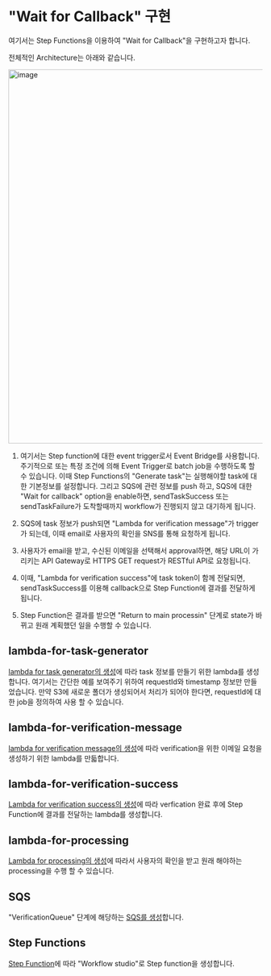 # "Wait for Callback" 구현

여기서는 Step Functions을 이용하여 "Wait for Callback"을 구현하고자 합니다. 

전체적인 Architecture는 아래와 같습니다. 

<img width="742" alt="image" src="https://user-images.githubusercontent.com/52392004/175043966-6bda055d-8b18-4487-9aa3-02e76b5fa384.png">

1) 여기서는 Step function에 대한 event trigger로서 Event Bridge를 사용합니다. 주기적으로 또는 특정 조건에 의해 Event Trigger로 batch job을 수행하도록 할 수 있습니다. 이때 Step Functions의 "Generate task"는 실행해야할 task에 대한 기본정보를 설정합니다. 그리고 SQS에 관련 정보를 push 하고, SQS에 대한 "Wait for callback" option을 enable하면, sendTaskSuccess 또는 sendTaskFailure가 도착할때까지 workflow가 진행되지 않고 대기하게 됩니다. 

2) SQS에 task 정보가 push되면 "Lambda for verification message"가 trigger가 되는데, 이때 email로 사용자의 확인을 SNS를 통해 요청하게 됩니다.

3) 사용자가 email을 받고, 수신된 이메일을 선택해서 approval하면, 해당 URL이 가리키는 API Gateway로 HTTPS GET request가 RESTful API로 요청됩니다. 

4) 이때, "Lambda for verification success"에 task token이 함께 전달되면, sendTaskSuccess를 이용해 callback으로 Step Function에 결과를 전달하게 됩니다.

5) Step Function은 결과를 받으면 "Return to main processin" 단계로 state가 바뀌고 원래 계획했던 일을 수행할 수 있습니다. 


## lambda-for-task-generator


[lambda for task generator의 생성](https://github.com/kyopark2014/case-study-wait-for-callback/blob/main/console/task-generator.md)에 따라 task 정보를 만들기 위한 lambda를 생성합니다. 여기서는 간단한 예를 보여주기 위하여 requestId와 timestamp 정보만 만들었습니다. 만약 S3에 새로운 폴더가 생성되어서 처리가 되어야 한다면, requestId에 대한 job을 정의하여 사용 할 수 있습니다. 

## lambda-for-verification-message

[lambda for verification message의 생성](https://github.com/kyopark2014/case-study-wait-for-callback/blob/main/console/verificiation-message.md)에 따라 verification을 위한 이메일 요청을 생성하기 위한 lambda를 만듧합니다. 

## lambda-for-verification-success

[Lambda for verification success의 생성](https://github.com/kyopark2014/case-study-wait-for-callback/blob/main/console/verification-success.md)에 따라 verfication 완료 후에 Step Function에 결과를 전달하는 lambda를 생성합니다.

## lambda-for-processing

[Lambda for processing의 생성](https://github.com/kyopark2014/case-study-wait-for-callback/blob/main/console/processing.md)에 따라서 사용자의 확인을 받고 원래 해야하는 processing을 수행 할 수 있습니다. 

## SQS 

"VerificationQueue" 단계에 해당하는 [SQS를 생성](https://github.com/kyopark2014/case-study-wait-for-callback/blob/main/console/sqs.md)합니다. 


## Step Functions

[Step Function](https://github.com/kyopark2014/case-study-wait-for-callback/blob/main/console/step-function.md)에 따라 "Workflow studio"로 Step function을 생성합니다. 


